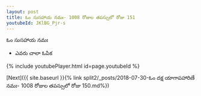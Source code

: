 ```yaml
---
layout: post
title: ఓం సుసహాయ నమః- 1008 రోజుల తపస్సులో రోజు 151
youtubeId: JKlBG_Pjr-s
---
```

 
 
 ఓం సుసహాయ నమః  
 
 -  ఎవరు చాలా ఓపిక 
 
  
 
  
 
 
 
 
 
 


{% include youtubePlayer.html id=page.youtubeId %}
 
[Next]({{ site.baseurl }}{% link  split2/_posts/2018-07-30-ఓం దక్ష యాగాపహారిణే నమః- 1008 రోజుల తపస్సులో రోజు 150.md%})
 
